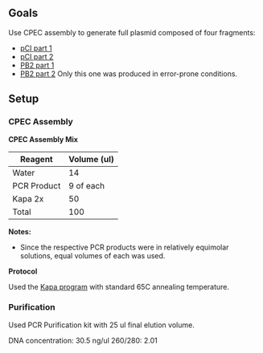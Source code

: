 ## Goals

Use CPEC assembly to generate full plasmid composed of four fragments:
- [pCI part 1](./20160831-mutagenesis.md)
- [pCI part 2](./20160902-mutagenesis-2.md)
- [PB2 part 1](./20160907-pb2-pt1-mytaq.md)
- [PB2 part 2](./20160907-DMSO-mutagenesis) Only this one was produced in error-prone conditions.

## Setup

### CPEC Assembly

**CPEC Assembly Mix**

| Reagent     | Volume (ul) |
|-------------|-------------|
| Water       | 14          |
| PCR Product | 9 of each   |
| Kapa 2x     | 50          |
| Total       | 100         |

**Notes:**
- Since the respective PCR products were in relatively equimolar solutions, equal volumes of each was used.

**Protocol**

Used the [Kapa program](protocols/cpec.md) with standard 65C annealing temperature.

### Purification

Used PCR Purification kit with 25 ul final elution volume.

DNA concentration: 30.5 ng/ul
260/280: 2.01
